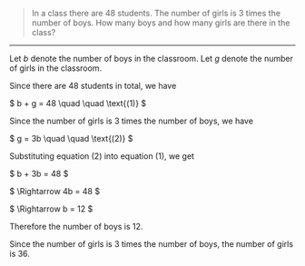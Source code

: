 > In a class there are $48$ students. The number of girls is $3$ times
> the number of boys. How many boys and how many girls are there in 
> the class? 

--------------------------------

Let $b$ denote the number of boys in the classroom. 
Let $g$ denote the number of girls in the classroom. 

Since there are 48 students in total, we have

$
b + g = 48 \quad \quad \text{(1)}
$

Since the number of girls is $3$ times the number of boys, we have

$
g = 3b \quad \quad \text{(2)}
$

Substituting equation $(2)$ into equation $(1)$, we get

$
b + 3b = 48
$

$
\Rightarrow 4b = 48 
$

$
\Rightarrow b = 12 
$

Therefore the number of boys is $12$. 

Since the number of girls is $3$ times the number of boys, the number of 
girls is $36$. 

